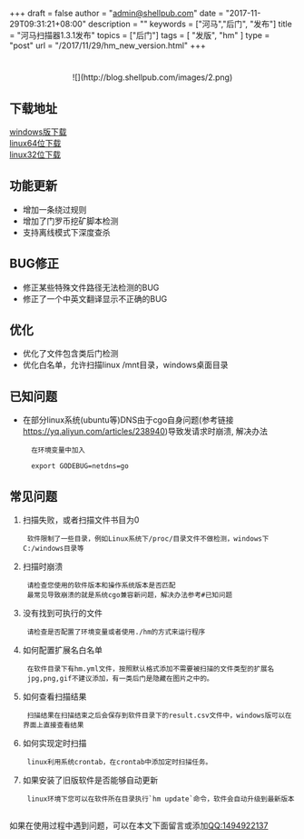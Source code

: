 +++
draft = false
author = "admin@shellpub.com"
date = "2017-11-29T09:31:21+08:00"
description = ""
keywords = ["河马","后门", "发布"]
title = "河马扫描器1.3.1发布"
topics = ["后门"]
tags = [ "发版", "hm" ]
type = "post"
url = "/2017/11/29/hm_new_version.html"
+++

# 
<center>
![](http://blog.shellpub.com/images/2.png)
</center>

## 下载地址

[windows版下载](http://down.shellpub.com/hm-ui/latest/HmSetup1.3.1.zip)  
[linux64位下载](http://down.shellpub.com/hm/latest/hm-linux-amd64.tgz)  
[linux32位下载](http://down.shellpub.com/hm/latest/hm-linux-386.tgz)  


## 功能更新

* 增加一条绕过规则
* 增加了门罗币挖矿脚本检测
* 支持离线模式下深度查杀

## BUG修正

* 修正某些特殊文件路径无法检测的BUG
* 修正了一个中英文翻译显示不正确的BUG

## 优化

* 优化了文件包含类后门检测
* 优化白名单，允许扫描linux /mnt目录，windows桌面目录

## 已知问题

* 在部分linux系统(ubuntu等)DNS由于cgo自身问题(参考链接<https://yq.aliyun.com/articles/238940>)导致发请求时崩溃, 解决办法
		
	
		在环境变量中加入
		
		export GODEBUG=netdns=go

## 常见问题

1. 扫描失败，或者扫描文件书目为0

		软件限制了一些目录，例如Linux系统下/proc/目录文件不做检测，windows下C:/windows目录等

2. 扫描时崩溃

		请检查您使用的软件版本和操作系统版本是否匹配
		最常见导致崩溃的就是系统cgo兼容新问题，解决办法参考#已知问题

3. 没有找到可执行的文件

		请检查是否配置了环境变量或者使用./hm的方式来运行程序

4. 如何配置扩展名白名单

		在软件目录下有hm.yml文件，按照默认格式添加不需要被扫描的文件类型的扩展名
		jpg,png,gif不建议添加，有一类后门是隐藏在图片之中的。

5. 如何查看扫描结果

		扫描结果在扫描结束之后会保存到软件目录下的result.csv文件中，windows版可以在界面上直接查看结果

6. 如何实现定时扫描

		linux利用系统crontab，在crontab中添加定时扫描任务。

7. 如果安装了旧版软件是否能够自动更新

		linux环境下您可以在软件所在目录执行`hm update`命令，软件会自动升级到最新版本
	
## 

如果在使用过程中遇到问题，可以在本文下面留言或添加<a href="tencent://message/?uin=1494922137&amp;Site=&amp;Menu=yes">QQ:1494922137</a>



	



		